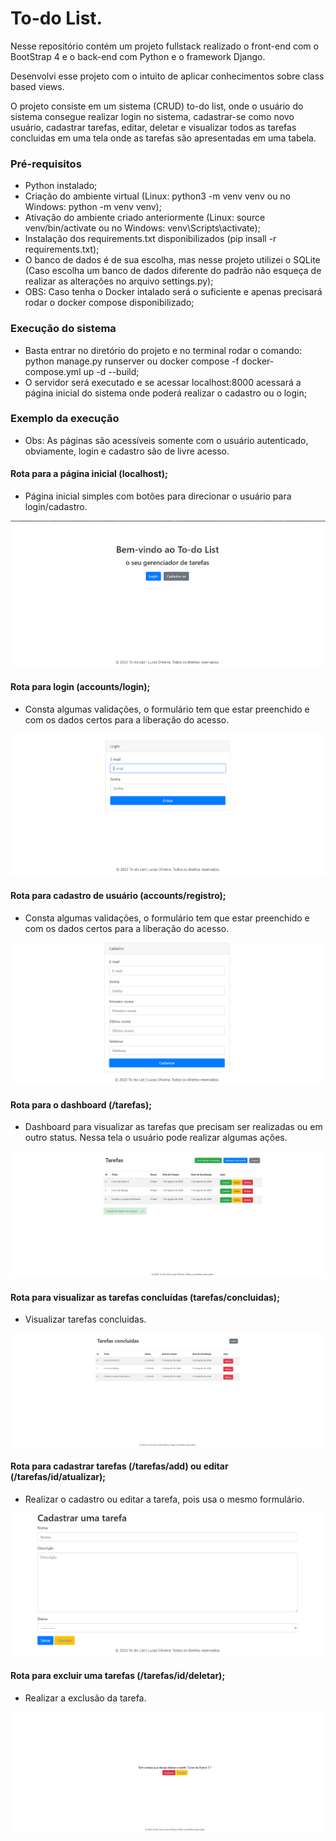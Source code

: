 # To-do List.

Nesse repositório contém um projeto fullstack realizado o front-end com o BootStrap 4 e o back-end com Python e o framework Django.

Desenvolvi esse projeto com o intuito de aplicar conhecimentos sobre class based views.

O projeto consiste em um sistema (CRUD) to-do list, onde o usuário do sistema consegue realizar login no sistema,
cadastrar-se como novo usuário, cadastrar tarefas, editar, deletar e visualizar todos as tarefas concluidas em uma tela onde as tarefas são apresentadas em uma tabela.

### Pré-requisitos

- Python instalado;
- Criação do ambiente virtual (Linux: python3 -m venv venv ou no Windows: python -m venv venv);
- Ativação do ambiente criado anteriormente (Linux: source venv/bin/activate ou no Windows: venv\Scripts\activate);
- Instalação dos requirements.txt disponibilizados (pip insall -r requirements.txt);
- O banco de dados é de sua escolha, mas nesse projeto utilizei o SQLite (Caso escolha um banco de dados diferente do padrão não esqueça de realizar as alterações no arquivo settings.py);
- OBS: Caso tenha o Docker intalado será o suficiente e apenas precisará rodar o docker compose disponibilizado;


### Execução do sistema

- Basta entrar no diretório do projeto e no terminal rodar o comando: python manage.py runserver ou docker compose -f docker-compose.yml up -d --build;
- O servidor será executado e se acessar localhost:8000 acessará a página inicial do sistema onde poderá realizar o cadastro ou o login;

### Exemplo da execução

- Obs: As páginas são acessíveis somente com o usuário autenticado, obviamente, login e cadastro são de livre acesso.

#### Rota para a página inicial (localhost);

- Página inicial simples com botões para direcionar o usuário para login/cadastro.

![Rota index](docs/img/index.png)


#### Rota para login (accounts/login);

- Consta algumas validações, o formulário tem que estar preenchido
e com os dados certos para a liberação do acesso.

![Rota de login](docs/img/login.png)


#### Rota para cadastro de usuário (accounts/registro);

- Consta algumas validações, o formulário tem que estar preenchido
e com os dados certos para a liberação do acesso.

![Rota de cadastro de usuário](docs/img/registro.png)


#### Rota para o dashboard (/tarefas);

 - Dashboard para visualizar as tarefas que precisam ser realizadas ou em outro status. Nessa tela o usuário pode realizar algumas ações.

![Rota para o dashboard](docs/img/principal.png)


#### Rota para visualizar as tarefas concluídas (tarefas/concluidas);

- Visualizar tarefas concluidas.

![Rota para o dashboard](docs/img/concluidas.png)


#### Rota para cadastrar tarefas (/tarefas/add) ou editar (/tarefas/id/atualizar);

- Realizar o cadastro ou editar a tarefa, pois usa o mesmo formulário.

![Rota para cadastrar tarefa](docs/img/cad-tarefas.png)

#### Rota para excluir uma tarefas (/tarefas/id/deletar);

- Realizar a exclusão da tarefa.

![Rota para informações do contato individual](docs/img/deletar.png)





